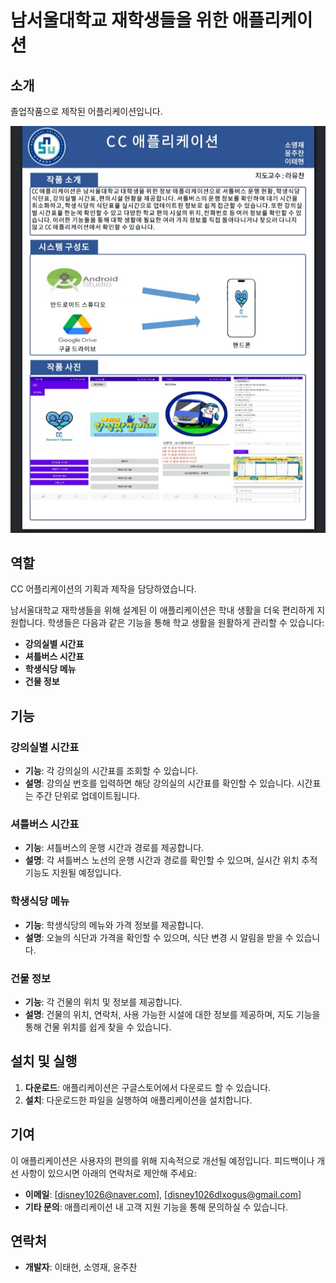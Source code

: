 # 남서울대학교 재학생들을 위한 애플리케이션

## 소개
졸업작품으로 제작된 어플리케이션입니다.

![어플 설계도](img/6.jpg)


## 역할
CC 어플리케이션의 기획과 제작을 담당하였습니다.

남서울대학교 재학생들을 위해 설계된 이 애플리케이션은 학내 생활을 더욱 편리하게 지원합니다. 학생들은 다음과 같은 기능을 통해 학교 생활을 원활하게 관리할 수 있습니다:

- **강의실별 시간표**
- **셔틀버스 시간표**
- **학생식당 메뉴**
- **건물 정보**

## 기능

### 강의실별 시간표

- **기능**: 각 강의실의 시간표를 조회할 수 있습니다.
- **설명**: 강의실 번호를 입력하면 해당 강의실의 시간표를 확인할 수 있습니다. 시간표는 주간 단위로 업데이트됩니다.

### 셔틀버스 시간표

- **기능**: 셔틀버스의 운행 시간과 경로를 제공합니다.
- **설명**: 각 셔틀버스 노선의 운행 시간과 경로를 확인할 수 있으며, 실시간 위치 추적 기능도 지원될 예정입니다.

### 학생식당 메뉴

- **기능**: 학생식당의 메뉴와 가격 정보를 제공합니다.
- **설명**: 오늘의 식단과 가격을 확인할 수 있으며, 식단 변경 시 알림을 받을 수 있습니다.

### 건물 정보

- **기능**: 각 건물의 위치 및 정보를 제공합니다.
- **설명**: 건물의 위치, 연락처, 사용 가능한 시설에 대한 정보를 제공하며, 지도 기능을 통해 건물 위치를 쉽게 찾을 수 있습니다.

## 설치 및 실행

1. **다운로드**: 애플리케이션은 구글스토어에서 다운로드 할 수 있습니다.
2. **설치**: 다운로드한 파일을 실행하여 애플리케이션을 설치합니다.

## 기여

이 애플리케이션은 사용자의 편의를 위해 지속적으로 개선될 예정입니다. 피드백이나 개선 사항이 있으시면 아래의 연락처로 제안해 주세요:

- **이메일**: [disney1026@naver.com], [disney1026dlxogus@gmail.com]
- **기타 문의**: 애플리케이션 내 고객 지원 기능을 통해 문의하실 수 있습니다.

## 연락처

- **개발자**: 이태현, 소영재, 윤주찬
